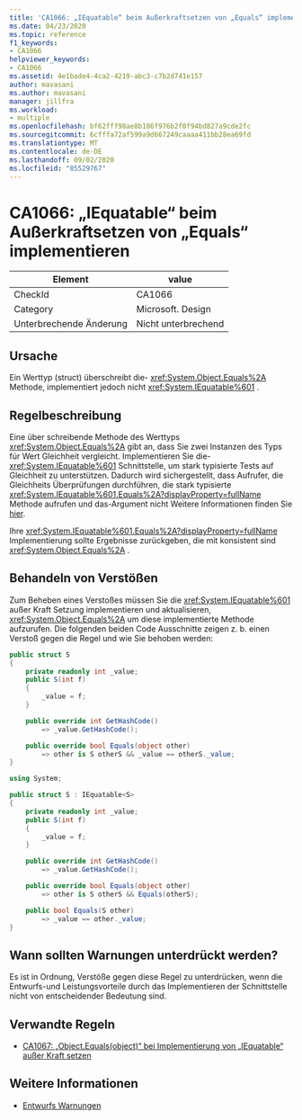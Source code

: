 ```yaml
---
title: 'CA1066: „IEquatable“ beim Außerkraftsetzen von „Equals“ implementieren'
ms.date: 04/23/2020
ms.topic: reference
f1_keywords:
- CA1066
helpviewer_keywords:
- CA1066
ms.assetid: 4e1bade4-4ca2-4219-abc3-c7b2d741e157
author: mavasani
ms.author: mavasani
manager: jillfra
ms.workload:
- multiple
ms.openlocfilehash: bf62fff98ae8b186f976b2f0f94bd827a9cde2fc
ms.sourcegitcommit: 6cfffa72af599a9d667249caaaa411bb28ea69fd
ms.translationtype: MT
ms.contentlocale: de-DE
ms.lasthandoff: 09/02/2020
ms.locfileid: "85529767"
---
```

# <a name="ca1066-implement-iequatable-when-overriding-equals"></a>CA1066: „IEquatable“ beim Außerkraftsetzen von „Equals“ implementieren

|Element|value|
|-|-|
|CheckId|CA1066|
|Category|Microsoft. Design|
|Unterbrechende Änderung|Nicht unterbrechend|

## <a name="cause"></a>Ursache

Ein Werttyp (struct) überschreibt die- <xref:System.Object.Equals%2A> Methode, implementiert jedoch nicht <xref:System.IEquatable%601> .

## <a name="rule-description"></a>Regelbeschreibung

Eine über schreibende Methode des Werttyps <xref:System.Object.Equals%2A> gibt an, dass Sie zwei Instanzen des Typs für Wert Gleichheit vergleicht. Implementieren Sie die- <xref:System.IEquatable%601> Schnittstelle, um stark typisierte Tests auf Gleichheit zu unterstützen. Dadurch wird sichergestellt, dass Aufrufer, die Gleichheits Überprüfungen durchführen, die stark typisierte <xref:System.IEquatable%601.Equals%2A?displayProperty=fullName> Methode aufrufen und das-Argument nicht Weitere Informationen finden Sie [hier](/dotnet/api/system.iequatable-1#notes-to-implementers).

Ihre <xref:System.IEquatable%601.Equals%2A?displayProperty=fullName> Implementierung sollte Ergebnisse zurückgeben, die mit konsistent sind <xref:System.Object.Equals%2A> .

## <a name="how-to-fix-violations"></a>Behandeln von Verstößen

Zum Beheben eines Verstoßes müssen Sie die <xref:System.IEquatable%601> außer Kraft Setzung implementieren und aktualisieren, <xref:System.Object.Equals%2A> um diese implementierte Methode aufzurufen. Die folgenden beiden Code Ausschnitte zeigen z. b. einen Verstoß gegen die Regel und wie Sie behoben werden:

```csharp
public struct S
{
    private readonly int _value;
    public S(int f)
    {
        _value = f;
    }

    public override int GetHashCode()
        => _value.GetHashCode();

    public override bool Equals(object other)
        => other is S otherS && _value == otherS._value;
}
```

```csharp
using System;

public struct S : IEquatable<S>
{
    private readonly int _value;
    public S(int f)
    {
        _value = f;
    }

    public override int GetHashCode()
        => _value.GetHashCode();

    public override bool Equals(object other)
        => other is S otherS && Equals(otherS);

    public bool Equals(S other)
        => _value == other._value;
}
```

## <a name="when-to-suppress-warnings"></a>Wann sollten Warnungen unterdrückt werden?

Es ist in Ordnung, Verstöße gegen diese Regel zu unterdrücken, wenn die Entwurfs-und Leistungsvorteile durch das Implementieren der Schnittstelle nicht von entscheidender Bedeutung sind.

## <a name="related-rules"></a>Verwandte Regeln

- [CA1067: „Object.Equals(object)“ bei Implementierung von „IEquatable“ außer Kraft setzen](ca1067.md)

## <a name="see-also"></a>Weitere Informationen

- [Entwurfs Warnungen](../code-quality/design-warnings.md)
